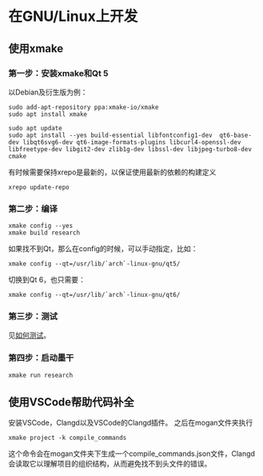 # 在GNU/Linux上开发

## 使用xmake
### 第一步：安装xmake和Qt 5
以Debian及衍生版为例：
```
sudo add-apt-repository ppa:xmake-io/xmake
sudo apt install xmake

sudo apt update
sudo apt install --yes build-essential libfontconfig1-dev  qt6-base-dev libqt6svg6-dev qt6-image-formats-plugins libcurl4-openssl-dev libfreetype-dev libgit2-dev zlib1g-dev libssl-dev libjpeg-turbo8-dev cmake
```

有时候需要保持xrepo是最新的，以保证使用最新的依赖的构建定义
```
xrepo update-repo
```

### 第二步：编译
```
xmake config --yes
xmake build research
```

如果找不到Qt，那么在config的时候，可以手动指定，比如：
```
xmake config --qt=/usr/lib/`arch`-linux-gnu/qt5/
```
切换到Qt 6，也只需要：
```
xmake config --qt=/usr/lib/`arch`-linux-gnu/qt6/
```

### 第三步：测试
见[如何测试](Test.md)。

### 第四步：启动墨干
``` bash
xmake run research
```

## 使用VSCode帮助代码补全
安装VSCode，Clangd以及VSCode的Clangd插件。
之后在mogan文件夹执行
```
xmake project -k compile_commands
```
这个命令会在mogan文件夹下生成一个compile_commands.json文件，Clangd会读取它以理解项目的组织结构，从而避免找不到头文件的错误。
